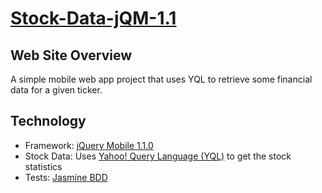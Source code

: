 [Stock-Data-jQM-1.1](http://derekdg.com/Stock-Data-jQM-1.1/)
=====================

Web Site Overview
---------------------

A simple mobile web app project that uses YQL to retrieve some financial data for a given ticker.


Technology
---------------------

- Framework: [jQuery Mobile 1.1.0](http://jquerymobile.com/blog/2012/04/13/announcing-jquery-mobile-1-1-0/)
- Stock Data: Uses [Yahoo! Query Language (YQL)](http://developer.yahoo.com/yql/) to get the stock statistics
- Tests: [Jasmine BDD](http://pivotal.github.com/jasmine/)